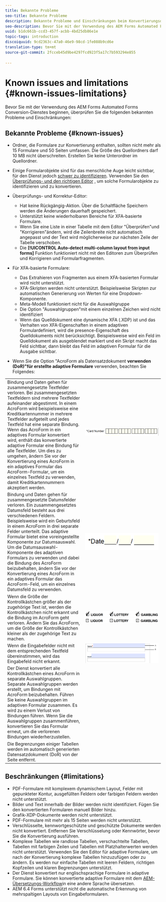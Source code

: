 ```yaml
---
title: Bekannte Probleme
seo-title: Bekannte Probleme
description: Bekannte Probleme und Einschränkungen beim Konvertierungsdienst für automatisierte Formulare
seo-description: Bevor Sie mit der Verwendung des AEM Forms Automated Forms Conversion-Dienstes beginnen, sollten Sie sich mit den bekannten Problemen und Einschränkungen des Dienstes vertraut machen
uuid: b1dc661b-ccd3-457f-acbb-4bd25db86e1e
topic-tags: introduction
discoiquuid: 9cd2363c-47a0-46e9-98cd-1fe088b9cd6e
translation-type: tm+mt
source-git-commit: 2fcceb45d9be4297fcd923f5a17c7b593294e855

---
```


# Known issues and limitations {#known-issues-limitations}

Bevor Sie mit der Verwendung des AEM Forms Automated Forms Conversion-Dienstes beginnen, überprüfen Sie die folgenden bekannten Probleme und Einschränkungen:

## Bekannte Probleme {#known-issues}

* Ordner, die Formulare zur Konvertierung enthalten, sollten nicht mehr als 15 Formulare und 50 Seiten umfassen. Die Größe des Quellordners darf 10 MB nicht überschreiten. Erstellen Sie keine Unterordner im Quellordner.
* Einige Formularobjekte sind für das menschliche Auge leicht sichtbar, für den Dienst jedoch [schwer zu identifizieren](styles-and-pattern-considerations-and-best-practices.md). Verwenden Sie den [Überprüfungs- und den richtigen Editor](review-correct-ui-edited.md) , um solche Formularobjekte zu identifizieren und zu konvertieren.
* Überprüfungs- und Korrektur-Editor:

   * Hat keine Rückgängig-Aktion. Über die Schaltfläche Speichern werden die Änderungen dauerhaft gespeichert.
   * Unterstützt keine wiederholbaren Bereiche für XFA-basierte Formulare.
   * Wenn Sie eine Liste in einer Tabelle mit dem Editor &quot;Überprüfen&quot;und &quot;Korrigieren&quot;ändern, wird die Zeilenbreite nicht automatisch angepasst und der Text wird möglicherweise zur nächsten Zeile der Tabelle verschoben.
   * Die **[!UICONTROL Auto-detect multi-column layout from input forms]** Funktion funktioniert nicht mit den Editoren zum Überprüfen und Korrigieren und Formularfragmenten.

* Für XFA-basierte Formulare:
   * Das Extrahieren von Fragmenten aus einem XFA-basierten Formular wird nicht unterstützt.
   * XFA-Skripten werden nicht unterstützt. Beispielsweise Skripten zur automatischen Generierung von Werten für eine Dropdown-Komponente.
   * Meta-Modell funktioniert nicht für die Auswahlgruppe
   * Die Option &quot;Auswahlgruppen&quot;mit einem einzelnen Zeichen wird nicht identifiziert
   * Wenn das Quelldokument eine dynamische XFA (.XDP) ist und das Verhalten von XFA-Eigenschaften in einem adaptiven Formular[](https://helpx.adobe.com/experience-manager/6-5/forms/using/xfa-api-supported-in-adaptive-form.html#supportedxfaelementsandtheirmappinginadaptiveformsbr)definiert, wird die presence-Eigenschaft des Quelldokuments nicht berücksichtigt. Beispielsweise wird ein Feld im Quelldokument als ausgeblendet markiert und ein Skript macht das Feld sichtbar, dann bleibt das Feld im adaptiven Formular für die Ausgabe sichtbar.

* Wenn Sie die Option &quot;AcroForm als Datensatzdokument **verwenden (DoR)&quot;für erstellte adaptive Formulare** verwenden, beachten Sie Folgendes:

<table>
    <tr>
        <td>Bindung und Daten gehen für zusammengesetzte Textfelder verloren. Bei zusammengesetzten Textfeldern sind mehrere Textfelder aufeinander abgestimmt. In einem AcroForm wird beispielsweise eine Kreditkartennummer in mehrere Textfelder aufgeteilt und jedes Textfeld hat eine separate Bindung. Wenn das AcroForm in ein adaptives Formular konvertiert wird, enthält das konvertierte adaptive Formular eine Bindung für alle Textfelder. Um dies zu umgehen, ändern Sie vor der Konvertierung eines AcroForm in ein adaptives Formular das AcroForm-Formular, um ein einzelnes Textfeld zu verwenden, damit Kreditkartennummern akzeptiert werden.</td>
        <td><img  src="assets/creditCard_Composite.png"/>                                                            </td>
    </tr>
    <tr>
        <td>Bindung und Daten gehen für zusammengesetzte Datumsfelder verloren. Ein zusammengesetztes Datumsfeld besteht aus drei verschiedenen Feldern. Beispielsweise wird ein Geburtsfeld in einem AcroForm in drei separate Felder unterteilt. Das adaptive Formular bietet eine voreingestellte Komponente zur Datumsauswahl. Um die Datumsauswahl-Komponente des adaptiven Formulars zu verwenden und dabei die Bindung des AcroForm beizubehalten, ändern Sie vor der Konvertierung eines AcroForm in ein adaptives Formular das AcroForm-Feld, um ein einzelnes Datumsfeld zu verwenden.</td>
        <td><img  src="assets/CompositeDateField.png"/></td>
    </tr>
    <tr>
        <td>Wenn die Größe der Kontrollkästchen größer als der zugehörige Text ist, werden die Kontrollkästchen nicht erkannt und die Bindung im AcroForm geht verloren. Ändern Sie das AcroForm, um die Größe der Kontrollkästchen kleiner als der zugehörige Text zu machen.</td>
        <td><img  src="assets/large-text-box.png"/><br/><img  src="assets/small-text-box.png"/></td>
    </tr>
    <tr>
        <td>Wenn die Eingabefelder nicht mit dem entsprechenden Textfeld übereinstimmen, wird das Eingabefeld nicht erkannt.  </td>
        <td><img  src="assets/non-alingned-fields.png"/></td>
    </tr>
    <tr >
        <td>Der Dienst konvertiert alle Kontrollkästchen eines AcroForm in separate Auswahlgruppen. Separate Auswahlgruppen werden erstellt, um Bindungen mit AcroForm beizubehalten. Führen Sie keine Auswahlgruppen im adaptiven Formular zusammen. Es wird zu einem Verlust von Bindungen führen. Wenn Sie die Auswahlgruppen zusammenführen, konvertieren Sie das Formular erneut, um die verlorenen Bindungen wiederherzustellen. </td>
        <td></td>
    </tr>
    <tr >
        <td>Die Begrenzungen einiger Tabellen werden im automatisch generierten Datensatzdokument (DoR) von der Seite entfernt. </td>
        <td></td>
    </tr>
</table>

## Beschränkungen {#limitations}

* PDF-Formulare mit komplexem dynamischem Layout, Felder mit gepunkteter Kontur, ausgefüllten Feldern oder farbigen Feldern werden nicht unterstützt.
* Bilder und Text innerhalb der Bilder werden nicht identifiziert. Fügen Sie den konvertierten Formularen manuell Bilder hinzu.
* Grafik-XDP-Dokumente werden nicht unterstützt.
* PDF-Formulare mit mehr als 15 Seiten werden nicht unterstützt.
* Verschlüsselte, kennwortgeschützte und geschützte Dokumente werden nicht konvertiert. Entfernen Sie Verschlüsselung oder Kennwörter, bevor Sie die Konvertierung ausführen.
* Komplexe Tabellen wie randlose Tabellen, verschachtelte Tabellen, Tabellen mit farbigen Zeilen und Tabellen mit Platzhalterwerten werden nicht unterstützt. Verwenden Sie den Editor für adaptive Formulare, um nach der Konvertierung komplexe Tabellen hinzuzufügen oder zu ändern. Es werden nur einfache Tabellen mit leeren Feldern, richtigen Kopfzeilen und klaren Begrenzungen unterstützt.
* Der Dienst konvertiert nur englischsprachige Formulare in adaptive Formulare. Sie können konvertierte adaptive Formulare mit dem [AEM-Übersetzungs-Workflow](https://helpx.adobe.com/experience-manager/6-5/forms/using/using-aem-translation-workflow-to-localize-adaptive-forms.html)in eine andere Sprache übersetzen.
* AEM 6.4 Forms unterstützt nicht die automatische Erkennung von mehrspaltigen Layouts von Eingabeformularen.

